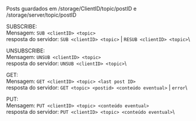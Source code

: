 Posts guardados em /storage/ClientID/topic/postID e /storage/server/topic/postID

SUBSCRIBE: \
  Mensagem: `SUB <clientID> <topic>` \
  resposta do servidor: `SUB <clientID> <topic>` | `RESUB <clientID> <topic>`\

UNSUBSCRIBE:\
  Mensagem: `UNSUB <clientID> <topic>` \
  resposta do servidor: `UNSUB <clientID> <topic>`\

GET:\
  Mensagem: `GET <clientID> <topic> <last post ID>` \
  resposta do servidor: `GET <topic> <postid> <conteúdo eventual>` | `error`\

PUT:\
  Mensagem: `PUT <clientID> <topic> <conteúdo eventual>` \
  resposta do servidor: `PUT <clientID> <topic> <conteúdo eventual>`\